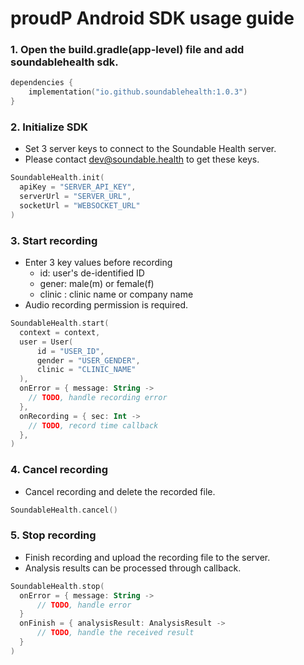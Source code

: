 # proudP Android SDK usage guide

### 1. Open the build.gradle(app-level) file and add soundablehealth sdk.

```kotlin
dependencies {
    implementation("io.github.soundablehealth:1.0.3")
}
```

### 2. Initialize SDK

- Set 3 server keys to connect to the Soundable Health server.
- Please contact dev@soundable.health to get these keys.

```kotlin
SoundableHealth.init(
  apiKey = "SERVER_API_KEY",
  serverUrl = "SERVER_URL",
  socketUrl = "WEBSOCKET_URL"
)
```

### 3. Start recording

- Enter 3 key values before recording
    - id: user's de-identified ID
    - gener: male(m) or female(f)
    - clinic : clinic name or company name
- Audio recording permission is required.

```kotlin
SoundableHealth.start(
  context = context,
  user = User(
      id = "USER_ID",
      gender = "USER_GENDER",
      clinic = "CLINIC_NAME"
  ),
  onError = { message: String -> 
    // TODO, handle recording error
  },
  onRecording = { sec: Int -> 
    // TODO, record time callback
  },
)
```

### 4. Cancel recording

- Cancel recording and delete the recorded file.

```kotlin
SoundableHealth.cancel()
```

### 5. Stop recording

- Finish recording and upload the recording file to the server.
- Analysis results can be processed through callback.

```kotlin
SoundableHealth.stop(
  onError = { message: String ->
      // TODO, handle error
  }
  onFinish = { analysisResult: AnalysisResult ->
      // TODO, handle the received result
  }
)
```
